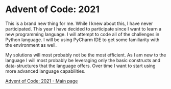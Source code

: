 # Advent of Code: 2021

This is a brand new thing for me. While I knew about this, I have never participated. This year I have decided to participate since I want to learn a new programming language. I will attempt to code all of the challenges in Python language. I will be using PyCharm IDE to get some familiarity with the environment as well.

My solutions will most probably not be the most efficient. As I am new to the language I will most probably be leveraging only the basic constructs and data-structures that the language offers. Over time I want to start using more advanced language capabilities.

[Advent of Code: 2021 - Main page](https://adventofcode.com/2021)